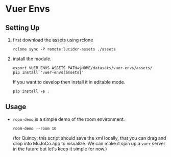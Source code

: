 # Vuer Envs

## Setting Up

1. first download the assets using rclone
    ```shell
    rclone sync -P remote:lucidxr-assets ./assets
    ```
2. install the module. 
    ```shell
    export VUER_ENVS_ASSETS_PATH=$HOME/datasets/vuer-envs/assets/
    pip install 'vuer-envs[assets]'
    ```
   
    If you want to develop then install it in editable mode.
    ```shell
    pip install -e .
    ```
   
## Usage

- `room-demo` is a simple demo of the room environment.
    ```shell
    room-demo --room 10
    ```
  (for Quincy: this script should save the xml locally, that you can drag and drop into MuJoCo.app to visualize. We can make it spin up a `vuer` server in the future but let's keep it simple for now.)
   
## 